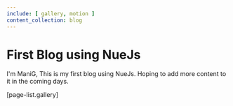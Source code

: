 ```yaml
---
include: [ gallery, motion ]
content_collection: blog
---
```


# First Blog using NueJs

I'm ManiG, This is my first blog using NueJs. Hoping to add more content to it in the coming days.

[page-list.gallery]
